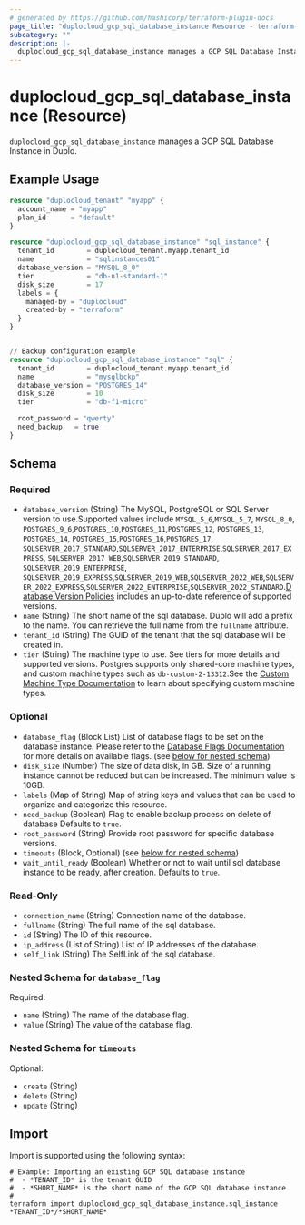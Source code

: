 ```yaml
---
# generated by https://github.com/hashicorp/terraform-plugin-docs
page_title: "duplocloud_gcp_sql_database_instance Resource - terraform-provider-duplocloud"
subcategory: ""
description: |-
  duplocloud_gcp_sql_database_instance manages a GCP SQL Database Instance in Duplo.
---
```


# duplocloud_gcp_sql_database_instance (Resource)

`duplocloud_gcp_sql_database_instance` manages a GCP SQL Database Instance in Duplo.

## Example Usage

```terraform
resource "duplocloud_tenant" "myapp" {
  account_name = "myapp"
  plan_id      = "default"
}

resource "duplocloud_gcp_sql_database_instance" "sql_instance" {
  tenant_id        = duplocloud_tenant.myapp.tenant_id
  name             = "sqlinstances01"
  database_version = "MYSQL_8_0"
  tier             = "db-n1-standard-1"
  disk_size        = 17
  labels = {
    managed-by = "duplocloud"
    created-by = "terraform"
  }
}


// Backup configuration example
resource "duplocloud_gcp_sql_database_instance" "sql" {
  tenant_id        = duplocloud_tenant.myapp.tenant_id
  name             = "mysqlbckp"
  database_version = "POSTGRES_14"
  disk_size        = 10
  tier             = "db-f1-micro"

  root_password = "qwerty"
  need_backup   = true
}
```

<!-- schema generated by tfplugindocs -->
## Schema

### Required

- `database_version` (String) The MySQL, PostgreSQL or SQL Server version to use.Supported values include `MYSQL_5_6`,`MYSQL_5_7`, `MYSQL_8_0`, `POSTGRES_9_6`,`POSTGRES_10`,`POSTGRES_11`,`POSTGRES_12`, `POSTGRES_13`, `POSTGRES_14`, `POSTGRES_15`,`POSTGRES_16`,`POSTGRES_17`, `SQLSERVER_2017_STANDARD`,`SQLSERVER_2017_ENTERPRISE`,`SQLSERVER_2017_EXPRESS`, `SQLSERVER_2017_WEB`,`SQLSERVER_2019_STANDARD`, `SQLSERVER_2019_ENTERPRISE`, `SQLSERVER_2019_EXPRESS`,`SQLSERVER_2019_WEB`,`SQLSERVER_2022_WEB`,`SQLSERVER_2022_EXPRESS`,`SQLSERVER_2022_ENTERPRISE`,`SQLSERVER_2022_STANDARD`.[Database Version Policies](https://cloud.google.com/sql/docs/db-versions) includes an up-to-date reference of supported versions.
- `name` (String) The short name of the sql database.  Duplo will add a prefix to the name.  You can retrieve the full name from the `fullname` attribute.
- `tenant_id` (String) The GUID of the tenant that the sql database will be created in.
- `tier` (String) The machine type to use. See tiers for more details and supported versions. Postgres supports only shared-core machine types, and custom machine types such as `db-custom-2-13312`.See the [Custom Machine Type Documentation](https://cloud.google.com/compute/docs/instances/creating-instance-with-custom-machine-type#create) to learn about specifying custom machine types.

### Optional

- `database_flag` (Block List) List of database flags to be set on the database instance. Please refer to the [Database Flags Documentation](https://cloud.google.com/sql/docs/mysql/flags) for more details on available flags. (see [below for nested schema](#nestedblock--database_flag))
- `disk_size` (Number) The size of data disk, in GB. Size of a running instance cannot be reduced but can be increased. The minimum value is 10GB.
- `labels` (Map of String) Map of string keys and values that can be used to organize and categorize this resource.
- `need_backup` (Boolean) Flag to enable backup process on delete of database Defaults to `true`.
- `root_password` (String) Provide root password for specific database versions.
- `timeouts` (Block, Optional) (see [below for nested schema](#nestedblock--timeouts))
- `wait_until_ready` (Boolean) Whether or not to wait until sql database instance to be ready, after creation. Defaults to `true`.

### Read-Only

- `connection_name` (String) Connection name of the database.
- `fullname` (String) The full name of the sql database.
- `id` (String) The ID of this resource.
- `ip_address` (List of String) List of IP addresses of the database.
- `self_link` (String) The SelfLink of the sql database.

<a id="nestedblock--database_flag"></a>
### Nested Schema for `database_flag`

Required:

- `name` (String) The name of the database flag.
- `value` (String) The value of the database flag.


<a id="nestedblock--timeouts"></a>
### Nested Schema for `timeouts`

Optional:

- `create` (String)
- `delete` (String)
- `update` (String)

## Import

Import is supported using the following syntax:

```shell
# Example: Importing an existing GCP SQL database instance
#  - *TENANT_ID* is the tenant GUID
#  - *SHORT_NAME* is the short name of the GCP SQL database instance
#
terraform import duplocloud_gcp_sql_database_instance.sql_instance *TENANT_ID*/*SHORT_NAME*
```
